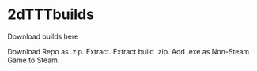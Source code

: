 # 2dTTTbuilds
Download builds here

Download Repo as .zip. Extract. Extract build .zip. 
Add .exe as Non-Steam Game to Steam.

